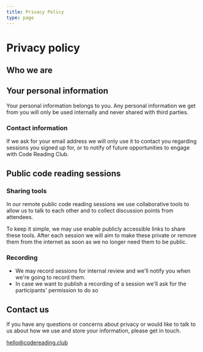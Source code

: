 ```yaml
---
title: Privacy Policy
type: page
---
```


# Privacy policy

## Who we are

## Your personal information

Your personal information belongs to you. Any personal information we get from you will only be used internally and never shared with third parties.

### Contact information

If we ask for your email address we will only use it to contact you regarding sessions you signed up for, or to notify of future opportunities to engage with Code Reading Club.

## Public code reading sessions

### Sharing tools

In our remote public code reading sessions we use collaborative tools to allow us to talk to each other and to collect discussion points from attendees.

To keep it simple, we may use enable publicly accessible links to share these tools. After each session we will aim to make these private or remove them from the internet as soon as we no longer need them to be public.

### Recording

- We may record sessions for internal review and we'll notify you when we're going to record them.
- In case we want to publish a recording of a session we'll ask for the participants' permission to do so

## Contact us

If you have any questions or concerns about privacy or would like to talk to us about how we use and store your information, please get in touch.

hello@codereading.club
